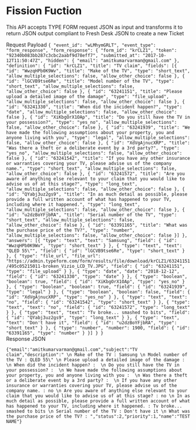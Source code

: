 # Fission Fuction

This API accepts TYPE FORM request JSON as input and transforms it to return JSON output compliant to Fresh Desk JSON to create a new Ticket

Request Payload
`{
	"event_id": "wLMhymGRLT",
	"event_type": "form_response",
	"form_response": {
		"form_id": "krCLZ1",
		"token": "92340b083bb287c3cbc2aabf9d78eff7",
		"submitted_at": "2017-10-12T11:50:47Z",
		"hidden": {
			"email": "amitkumarvarman@gmail.com"
		},
		"definition": {
			"id": "krCLZ1",
			"title": "TV claim",
			"fields": [{
				"id": "WwzqHPb0K9Wv",
				"title": "Make of the TV",
				"type": "short_text",
				"allow_multiple_selections": false,
				"allow_other_choice": false
			}, {
				"id": "lGCVB9tse6Re",
				"title": "Model number of the TV",
				"type": "short_text",
				"allow_multiple_selections": false,
				"allow_other_choice": false
			}, {
				"id": "63241151",
				"title": "Please upload a detailed image of the damage",
				"type": "file_upload",
				"allow_multiple_selections": false,
				"allow_other_choice": false
			}, {
				"id": "63241330",
				"title": "When did the incident happen?",
				"type": "date",
				"allow_multiple_selections": false,
				"allow_other_choice": false
			}, {
				"id": "XiKbgOrX1OAp",
				"title": "Do you still have the TV in your possession?",
				"type": "yes_no",
				"allow_multiple_selections": false,
				"allow_other_choice": false
			}, {
				"id": "63241939",
				"title": "We have made the following assumptions about your property, you and anyone living with you",
				"type": "legal",
				"allow_multiple_selections": false,
				"allow_other_choice": false
			}, {
				"id": "XdVgAjnucXRP",
				"title": "Was there a theft or a deliberate event by a 3rd party?",
				"type": "yes_no",
				"allow_multiple_selections": false,
				"allow_other_choice": false
			}, {
				"id": "63241542",
				"title": "If you have any other insurance or warranties covering your TV, please advise us of the company name.",
				"type": "short_text",
				"allow_multiple_selections": false,
				"allow_other_choice": false
			}, {
				"id": "63241572",
				"title": "Are you aware of anything else relevant to your claim that you would like to advise us of at this stage?",
				"type": "long_text",
				"allow_multiple_selections": false,
				"allow_other_choice": false
			}, {
				"id": "QYabj3uz2gs9",
				"title": "In as much detail as possible, please provide a full written account of what has happened to your TV, including where it happened.",
				"type": "long_text",
				"allow_multiple_selections": false,
				"allow_other_choice": false
			}, {
				"id": "u2dzBoYFjbRA",
				"title": "Serial number of the TV",
				"type": "short_text",
				"allow_multiple_selections": false,
				"allow_other_choice": false
			}, {
				"id": "63391165",
				"title": "What was the purchase price of the TV?",
				"type": "number",
				"allow_multiple_selections": false,
				"allow_other_choice": false
			}]
		},
		"answers": [{
			"type": "text",
			"text": "Samsung",
			"field": {
				"id": "WwzqHPb0K9Wv",
				"type": "short_text"
			}
		}, {
			"type": "text",
			"text": "QLED 55\"",
			"field": {
				"id": "lGCVB9tse6Re",
				"type": "short_text"
			}
		}, {
			"type": "file_url",
			"file_url": "https://admin.typeform.com/form/results/file/download/krCLZ1/63241151/495c05215011-broken_Vizio_LCD_TV.JPG",
			"field": {
				"id": "63241151",
				"type": "file_upload"
			}
		}, {
			"type": "date",
			"date": "2018-12-12",
			"field": {
				"id": "63241330",
				"type": "date"
			}
		}, {
			"type": "boolean",
			"boolean": true,
			"field": {
				"id": "XiKbgOrX1OAp",
				"type": "yes_no"
			}
		}, {
			"type": "boolean",
			"boolean": true,
			"field": {
				"id": "63241939",
				"type": "legal"
			}
		}, {
			"type": "boolean",
			"boolean": false,
			"field": {
				"id": "XdVgAjnucXRP",
				"type": "yes_no"
			}
		}, {
			"type": "text",
			"text": "no",
			"field": {
				"id": "63241542",
				"type": "short_text"
			}
		}, {
			"type": "text",
			"text": "no",
			"field": {
				"id": "63241572",
				"type": "long_text"
			}
		}, {
			"type": "text",
			"text": "Tv broke... smashed to bits",
			"field": {
				"id": "QYabj3uz2gs9",
				"type": "long_text"
			}
		}, {
			"type": "text",
			"text": "Don't have it",
			"field": {
				"id": "u2dzBoYFjbRA",
				"type": "short_text"
			}
		}, {
			"type": "number",
			"number": 1900,
			"field": {
				"id": "63391165",
				"type": "number"
			}
		}]
	}
}`  
Response JSON

`{"email":"amitkumarvarman@gmail.com","subject":"TV claim","description":" \n Make of the TV : Samsung \n Model number of the TV : QLED 55\" \n Please upload a detailed image of the damage :  \n When did the incident happen? :  \n Do you still have the TV in your possession? :  \n We have made the following assumptions about your property, you and anyone living with you :  \n Was there a theft or a deliberate event by a 3rd party? :  \n If you have any other insurance or warranties covering your TV, please advise us of the company name. : no \n Are you aware of anything else relevant to your claim that you would like to advise us of at this stage? : no \n In as much detail as possible, please provide a full written account of what has happened to your TV, including where it happened. : Tv broke... smashed to bits \n Serial number of the TV : Don't have it \n What was the purchase price of the TV? : ","status":2,"priority":1,"name":"TEST NAME"}`

